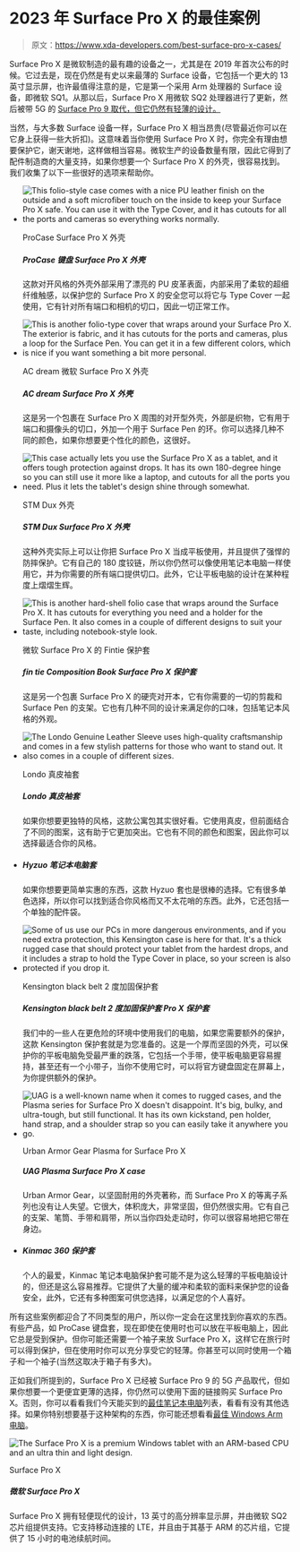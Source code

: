 # 2023 年 Surface Pro X 的最佳案例

> 原文：<https://www.xda-developers.com/best-surface-pro-x-cases/>

Surface Pro X 是微软制造的最有趣的设备之一，尤其是在 2019 年首次公布的时候。它过去是，现在仍然是有史以来最薄的 Surface 设备，它包括一个更大的 13 英寸显示屏，也许最值得注意的是，它是第一个采用 Arm 处理器的 Surface 设备，即微软 SQ1。从那以后，Surface Pro X 用微软 SQ2 处理器进行了更新，然后被带 5G 的 [Surface Pro 9 取代，但它仍然有轻薄的设计。](https://www.xda-developers.com/surface-pro-9-5g-review/)

当然，与大多数 Surface 设备一样，Surface Pro X 相当昂贵(尽管最近你可以在它身上获得一些大折扣)。这意味着当你使用 Surface Pro X 时，你完全有理由想要保护它，谢天谢地，这样做相当容易。微软生产的设备数量有限，因此它得到了配件制造商的大量支持，如果你想要一个 Surface Pro X 的外壳，很容易找到。我们收集了以下一些很好的选项来帮助你。

*   <picture>![This folio-style case comes with a nice PU leather finish on the outside and a soft microfiber touch on the inside to keep your Surface Pro X safe. You can use it with the Type Cover, and it has cutouts for all the ports and cameras so everything works normally.](img/7ebe75597af7ed186dd5872ea05a1a3d.png)</picture>

    ProCase Surface Pro X 外壳

    ##### ProCase 键盘 Surface Pro X 外壳

    这款对开风格的外壳外部采用了漂亮的 PU 皮革表面，内部采用了柔软的超细纤维触感，以保护您的 Surface Pro X 的安全您可以将它与 Type Cover 一起使用，它有针对所有端口和相机的切口，因此一切正常工作。

*   <picture>![This is another folio-type cover that wraps around your Surface Pro X. The exterior is fabric, and it has cutouts for the ports and cameras, plus a loop for the Surface Pen. You can get it in a few different colors, which is nice if you want something a bit more personal.](img/408b7fac971d3fe426b9671146291483.png)</picture>

    AC dream 微软 Surface Pro X 外壳

    ##### AC dream Surface Pro X 外壳

    这是另一个包裹在 Surface Pro X 周围的对开型外壳，外部是织物，它有用于端口和摄像头的切口，外加一个用于 Surface Pen 的环。你可以选择几种不同的颜色，如果你想要更个性化的颜色，这很好。

*   <picture>![This case actually lets you use the Surface Pro X as a tablet, and it offers tough protection against drops. It has its own 180-degree hinge so you can still use it more like a laptop, and cutouts for all the ports you need. Plus it lets the tablet's design shine through somewhat.](img/ec78b7e0856cca8a7f019be3dababd02.png)</picture>

    STM Dux 外壳

    ##### STM Dux Surface Pro X 外壳

    这种外壳实际上可以让你把 Surface Pro X 当成平板使用，并且提供了强悍的防摔保护。它有自己的 180 度铰链，所以你仍然可以像使用笔记本电脑一样使用它，并为你需要的所有端口提供切口。此外，它让平板电脑的设计在某种程度上熠熠生辉。

*   <picture>![This is another hard-shell folio case that wraps around the Surface Pro X. It has cutouts for everything you need and a holder for the Surface Pen. It also comes in a couple of different designs to suit your taste, including notebook-style look.](img/146805e26bb61503becdb3900d5c8825.png)</picture>

    微软 Surface Pro X 的 Fintie 保护套

    ##### fin tie Composition Book Surface Pro X 保护套

    这是另一个包裹 Surface Pro X 的硬壳对开本，它有你需要的一切的剪裁和 Surface Pen 的支架。它也有几种不同的设计来满足你的口味，包括笔记本风格的外观。

*   <picture>![The Londo Genuine Leather Sleeve uses high-quality craftsmanship and comes in a few stylish patterns for those who want to stand out. It also comes in a couple of different sizes.](img/a4778eb93e01c830038f3c9ea0d5eec3.png)</picture>

    Londo 真皮袖套

    ##### Londo 真皮袖套

    如果你想要更独特的风格，这款公寓包其实很好看。它使用真皮，但前面结合了不同的图案，这有助于它更加突出。它也有不同的颜色和图案，因此你可以选择最适合你的风格。

*   ##### Hyzuo 笔记本电脑套

    如果你想要更简单实惠的东西，这款 Hyzuo 套也是很棒的选择。它有很多单色选择，所以你可以找到适合你风格而又不太花哨的东西。此外，它还包括一个单独的配件袋。

*   <picture>![Some of us use our PCs in more dangerous environments, and if you need extra protection, this Kensington case is here for that. It's a thick rugged case that should protect your tablet from the hardest drops, and it includes a strap to hold the Type Cover in place, so your screen is also protected if you drop it.](img/cfae34947bd14ecc2696fb174f316c17.png)</picture>

    Kensington black belt 2 度加固保护套

    ##### Kensington black belt 2 度加固保护套 Pro X 保护套

    我们中的一些人在更危险的环境中使用我们的电脑，如果您需要额外的保护，这款 Kensington 保护套就是为您准备的。这是一个厚而坚固的外壳，可以保护你的平板电脑免受最严重的跌落，它包括一个手带，使平板电脑更容易握持，甚至还有一个小带子，当你不使用它时，可以将官方键盘固定在屏幕上，为你提供额外的保护。

*   <picture>![UAG is a well-known name when it comes to rugged cases, and the Plasma series for Surface Pro X doesn't disappoint. It's big, bulky, and ultra-tough, but still functional. It has its own kickstand, pen holder, hand strap, and a shoulder strap so you can easily take it anywhere you go.](img/c4a32e140a70cd3b895c8ff7431dce1f.png)</picture>

    Urban Armor Gear Plasma for Surface Pro X

    ##### UAG Plasma Surface Pro X case

    Urban Armor Gear，以坚固耐用的外壳著称，而 Surface Pro X 的等离子系列也没有让人失望。它很大，体积庞大，非常坚固，但仍然很实用。它有自己的支架、笔筒、手带和肩带，所以当你四处走动时，你可以很容易地把它带在身边。

*   ##### Kinmac 360 保护套

    个人的最爱，Kinmac 笔记本电脑保护套可能不是为这么轻薄的平板电脑设计的，但还是这么容易推荐。它提供了大量的缓冲和柔软的面料来保护您的设备安全，此外，它还有多种图案可供您选择，以满足您的个人喜好。

所有这些案例都迎合了不同类型的用户，所以你一定会在这里找到你喜欢的东西。有些产品，如 ProCase 键盘套，现在即使在使用时也可以放在平板电脑上，因此它总是受到保护。但你可能还需要一个袖子来放 Surface Pro X，这样它在旅行时可以得到保护，但在使用时你可以充分享受它的轻薄。你甚至可以同时使用一个箱子和一个袖子(当然这取决于箱子有多大)。

正如我们所提到的，Surface Pro X 已经被 Surface Pro 9 的 5G 产品取代，但如果你想要一个更便宜更薄的选择，你仍然可以使用下面的链接购买 Surface Pro X。否则，你可以看看我们今天能买到的[最佳笔记本电脑](https://www.xda-developers.com/best-laptops/)列表，看看有没有其他选择。如果你特别想要基于这种架构的东西，你可能还想看看[最佳 Windows Arm 电脑](https://www.xda-developers.com/best-windows-on-arm/)。

 <picture>![The Surface Pro X is a premium Windows tablet with an ARM-based CPU and an ultra thin and light design.](img/387f9751d937cb5a4c03af6e395047ba.png)</picture> 

Surface Pro X

##### 微软 Surface Pro X

Surface Pro X 拥有轻便现代的设计，13 英寸的高分辨率显示屏，并由微软 SQ2 芯片组提供支持。它支持移动连接的 LTE，并且由于其基于 ARM 的芯片组，它提供了 15 小时的电池续航时间。